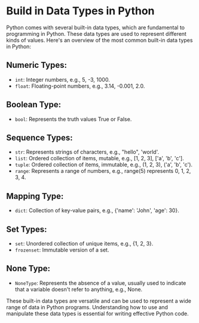 # Build in Data Types in Python

Python comes with several built-in data types, which are fundamental to programming in Python. These data types are used to represent different kinds of values. Here's an overview of the most common built-in data types in Python:

## Numeric Types:
- `int`: Integer numbers, e.g., 5, -3, 1000.
- `float`: Floating-point numbers, e.g., 3.14, -0.001, 2.0.

## Boolean Type:
- `bool`: Represents the truth values True or False.

## Sequence Types:
- `str`: Represents strings of characters, e.g., "hello", 'world'.
- `list`: Ordered collection of items, mutable, e.g., [1, 2, 3], ['a', 'b', 'c'].
- `tuple`: Ordered collection of items, immutable, e.g., (1, 2, 3), ('a', 'b', 'c').
- `range`: Represents a range of numbers, e.g., range(5) represents 0, 1, 2, 3, 4.

## Mapping Type:
- `dict`: Collection of key-value pairs, e.g., {'name': 'John', 'age': 30}.

## Set Types:
- `set`: Unordered collection of unique items, e.g., {1, 2, 3}.
- `frozenset`: Immutable version of a set.

## None Type:
- `NoneType`: Represents the absence of a value, usually used to indicate that a variable doesn't refer to anything, e.g., None.

These built-in data types are versatile and can be used to represent a wide range of data in Python programs. Understanding how to use and manipulate these data types is essential for writing effective Python code.
